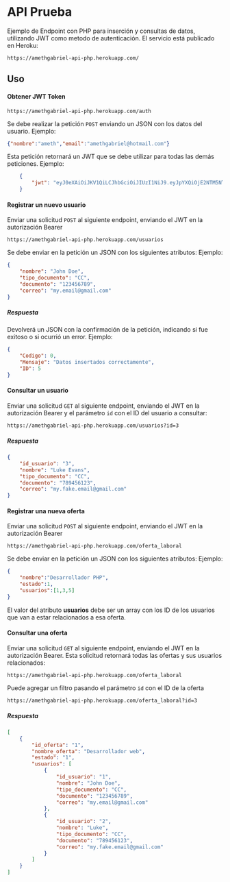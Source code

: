 # API Prueba	
Ejemplo de Endpoint con PHP para inserción y consultas de datos, utilizando JWT como metodo de autenticación. El servicio está publicado en Heroku:

    https://amethgabriel-api-php.herokuapp.com/

## Uso
#### Obtener JWT Token
    https://amethgabriel-api-php.herokuapp.com/auth
Se debe realizar la petición `POST` enviando un JSON con los datos del usuario.
Ejemplo:
```json
{"nombre":"ameth","email":"amethgabriel@hotmail.com"}
```
Esta petición retornará un JWT que se debe utilizar para todas las demás peticiones. Ejemplo:
```json
    {
        "jwt": "eyJ0eXAiOiJKV1QiLCJhbGciOiJIUzI1NiJ9.eyJpYXQiOjE2NTM5NTE1NTksImV4cCI6MTY1NDAzNzk1OSwiZGF0YSI6eyJub21icmUiOiJhbWV0aCIsImVtYWlsIjoiYW1ldGhnYWJyaWVsQGhvdG1haWwuY29tIn19.Lqq8LZi4z8zrj4H53j9Behi_nRtAZMyHOl5eKkfWvtI"
    }
```
#### Registrar un nuevo usuario
Enviar una solicitud `POST` al siguiente endpoint, enviando el JWT en la autorización Bearer

    https://amethgabriel-api-php.herokuapp.com/usuarios
Se debe enviar en la petición un JSON con los siguientes atributos:
Ejemplo:
```json
{
	"nombre": "John Doe",
	"tipo_documento": "CC",
	"documento": "123456789",
	"correo": "my.email@gmail.com"
}
```
##### Respuesta
Devolverá un JSON con la confirmación de la petición, indicando si fue exitoso o si ocurrió un error.
Ejemplo:
```json
{
    "Codigo": 0,
    "Mensaje": "Datos insertados correctamente",
    "ID": 5
}
```

#### Consultar un usuario
Enviar una solicitud `GET` al siguiente endpoint, enviando el JWT en la autorización Bearer y el parámetro `id` con el ID del usuario a consultar:

    https://amethgabriel-api-php.herokuapp.com/usuarios?id=3
##### Respuesta
```json
{
    "id_usuario": "3",
    "nombre": "Luke Evans",
    "tipo_documento": "CC",
    "documento": "789456123",
    "correo": "my.fake.email@gmail.com"
}
```
#### Registrar una nueva oferta
Enviar una solicitud `POST` al siguiente endpoint, enviando el JWT en la autorización Bearer

    https://amethgabriel-api-php.herokuapp.com/oferta_laboral
Se debe enviar en la petición un JSON con los siguientes atributos:
Ejemplo:
```json
{
	"nombre":"Desarrollador PHP", 
	"estado":1, 
	"usuarios":[1,3,5]
}
```
El valor del atributo **usuarios** debe ser un array con los ID de los usuarios que van a estar relacionados a esa oferta.

#### Consultar una oferta
Enviar una solicitud `GET` al siguiente endpoint, enviando el JWT en la autorización Bearer. Esta solicitud retornará todas las ofertas y sus usuarios relacionados:

    https://amethgabriel-api-php.herokuapp.com/oferta_laboral

Puede agregar un filtro pasando el parámetro `id` con el ID de la oferta

    https://amethgabriel-api-php.herokuapp.com/oferta_laboral?id=3

##### Respuesta
```json
[
    {
        "id_oferta": "1",
        "nombre_oferta": "Desarrollador web",
        "estado": "1",
        "usuarios": [
            {
                "id_usuario": "1",
                "nombre": "John Doe",
                "tipo_documento": "CC",
                "documento": "123456789",
                "correo": "my.email@gmail.com"
            },
            {
                "id_usuario": "2",
                "nombre": "Luke",
                "tipo_documento": "CC",
                "documento": "789456123",
                "correo": "my.fake.email@gmail.com"
            }
        ]
    }
]
```
